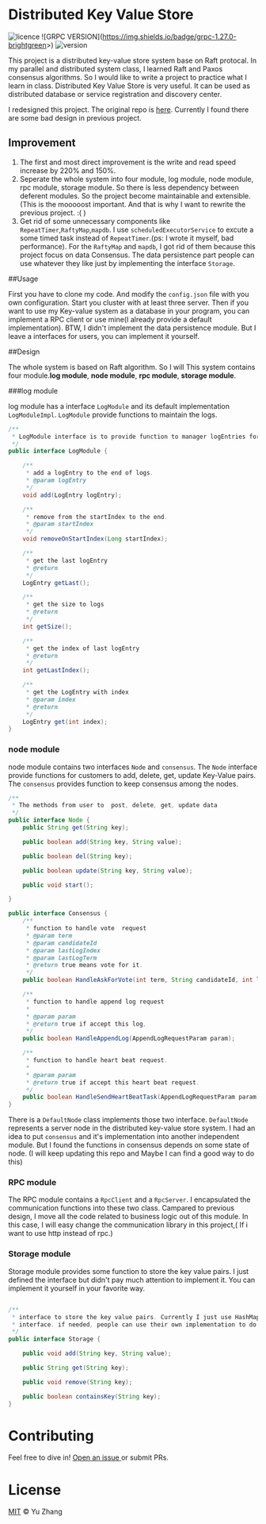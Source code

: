 # Distributed Key Value Store

![licence](<https://img.shields.io/badge/license-mit-brightgreen>) ![GRPC VERSION](<https://img.shields.io/badge/grpc-1.27.0-brightgreen>>) ![version](<https://img.shields.io/badge/version-1.0.0-brightgreen>)

This project is a distributed key-value store system base on Raft protocal. In my parallel and distributed system class, I learned Raft and Paxos consensus algorithms. So I would like to write a project to practice what I learn in class. Distributed Key Value Store is very useful. It can be used as distributed database or service registration and discovery center.

I redesigned this project. The original repo is [here](<https://github.com/zhangyu1402/raft>). Currently I found there are some bad design in previous project.

## Improvement

1. The first and most direct improvement is the write and read speed increase by 220% and 150%.
2. Seperate the whole system into four module, log module, node module, rpc module, storage module. So there is less dependency between deferent modules. So the project become maintainable and extensible.(This is the mooooost important. And that is why I want to rewrite the previous project. :( )
3. Get rid of some unnecessary components like `RepeatTimer`,`RaftyMap`,`mapdb`. I use `scheduledExecutorService` to excute a some timed task instead of `RepeatTimer`.(ps: I wrote it myself, bad performance). For the `RaftyMap` and `mapdb`, I got rid of them because this project  focus on data Consensus. The data persistence part people can use whatever they like just by implementing the interface `Storage`.

##Usage

First you have to clone my code. And modify the `config.json` file with you own configuration. Start you cluster with at least three server.  Then if you want to use my Key-value system as a database in your program, you can implement a RPC client or use mine(I already provide a default implementation). BTW, I didn't implement the data persistence module. But I leave a interfaces for users, you can implement it yourself.

##Design 

The whole system is based on Raft algorithm. So I will This system contains four module.**log module**, **node module**, **rpc module**, **storage module**.

###log module

log module has a interface `LogModule` and its default implementation `LogModuleImpl`.  `LogModule` provide  functions to maintain the logs.

```java
/**
 * LogModule interface is to provide function to manager logEntries for a node
 */
public interface LogModule {

    /**
     * add a logEntry to the end of logs.
     * @param logEntry
     */
    void add(LogEntry logEntry);

    /**
     * remove from the startIndex to the end.
     * @param startIndex
     */
    void removeOnStartIndex(Long startIndex);

    /**
     * get the last logEntry
     * @return
     */
    LogEntry getLast();

    /**
     * get the size to logs
     * @return
     */
    int getSize();

    /**
     * get the index of last logEntry
     * @return
     */
    int getLastIndex();

    /**
     * get the LogEntry with index
     * @param index
     * @return
     */
    LogEntry get(int index);
}
```

### node module

node module contains two interfaces `Node` and `consensus`. The `Node` interface provide functions for customers to add, delete, get, update Key-Value pairs. The `consensus` provides function to keep consensus among the nodes.

```java
/**
 * The methods from user to  post, delete, get, update data
 */
public interface Node {
    public String get(String key);

    public boolean add(String key, String value);

    public boolean del(String key);

    public boolean update(String key, String value);

    public void start();

}
```

```java
public interface Consensus {
    /**
     * function to handle vote  request
     * @param term
     * @param candidateId
     * @param lastLogIndex
     * @param lastLogTerm
     * @return true means vote for it.
     */
    public boolean HandleAskForVote(int term, String candidateId, int lastLogIndex, int lastLogTerm);

    /**
     * function to handle append log request
     *
     * @param param
     * @return true if accept this log,
     */
    public boolean HandleAppendLog(AppendLogRequestParam param);

    /**
     * function to handle heart beat request.
     *
     * @param param
     * @return true if accept this heart beat request.
     */
    public boolean HandleSendHeartBeatTask(AppendLogRequestParam param);
}
```

There is a `DefaultNode` class implements those two interface. `DefaultNode` represents a server node in the distributed key-value store system. I had an idea to put `consensus` and it's implementation into another independent module. But I found the functions in consensus depends on some state of node. (I will keep updating this repo and Maybe I can find a good way to do this)

### RPC module

The RPC module contains a `RpcClient` and a `RpcServer`. I encapsulated the communication functions into these two class. Campared to previous design, I move all the code related to business logic out of this module. In this case, I will easy change the communication library in this project,( If i want to use http instead of rpc.)

### Storage module

Storage module provides some function to store the key value pairs. I just defined the interface but didn't pay much attention to implement it. You can implement it yourself in your favorite way. 

```java

/**
 * interface to store the key value pairs. Currently I just use HashMap to implement this
 * interface. if needed, people can use their own implementation to do data persistence
 */
public interface Storage {

    public void add(String key, String value);

    public String get(String key);

    public void remove(String key);

    public boolean containsKey(String key);
}
```

# Contributing

 Feel free to dive in! [Open an issue ](<https://github.com/zhangyu1402/K-V-Store/issues/new>) or submit PRs.



# License

 [MIT](https://opensource.org/licenses/MIT) © Yu Zhang

